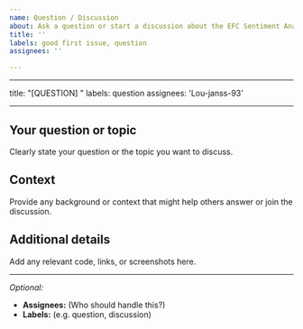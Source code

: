 ```yaml
---
name: Question / Discussion
about: Ask a question or start a discussion about the EFC Sentiment Analysis Project
title: ''
labels: good first issue, question
assignees: ''

---
```


---

title: "[QUESTION] <short description>"
labels: question
assignees: 'Lou-janss-93'

---

## Your question or topic
Clearly state your question or the topic you want to discuss.

## Context
Provide any background or context that might help others answer or join the discussion.

## Additional details
Add any relevant code, links, or screenshots here.

---

*Optional:*
- **Assignees:** (Who should handle this?)
- **Labels:** (e.g. question, discussion)
